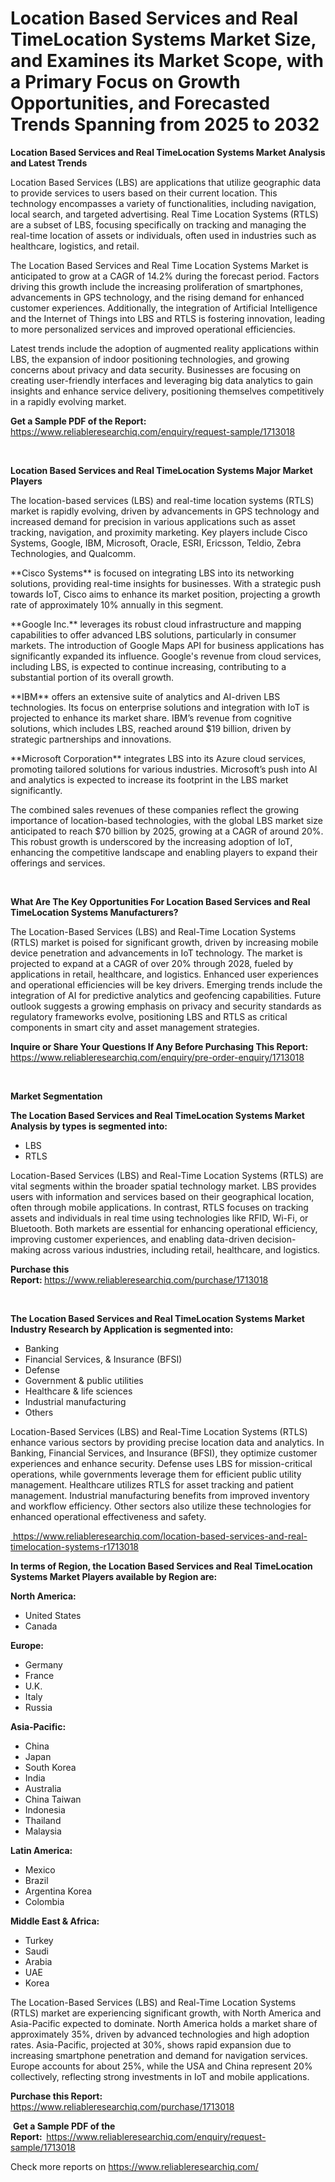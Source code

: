 <p><h1>Location Based Services and Real TimeLocation Systems Market Size, and Examines its Market Scope, with a Primary Focus on Growth Opportunities, and Forecasted Trends Spanning from 2025 to 2032</h1></p><p><strong>Location Based Services and Real TimeLocation Systems Market Analysis and Latest Trends</strong></p>
<p><p>Location Based Services (LBS) are applications that utilize geographic data to provide services to users based on their current location. This technology encompasses a variety of functionalities, including navigation, local search, and targeted advertising. Real Time Location Systems (RTLS) are a subset of LBS, focusing specifically on tracking and managing the real-time location of assets or individuals, often used in industries such as healthcare, logistics, and retail.</p><p>The Location Based Services and Real Time Location Systems Market is anticipated to grow at a CAGR of 14.2% during the forecast period. Factors driving this growth include the increasing proliferation of smartphones, advancements in GPS technology, and the rising demand for enhanced customer experiences. Additionally, the integration of Artificial Intelligence and the Internet of Things into LBS and RTLS is fostering innovation, leading to more personalized services and improved operational efficiencies.</p><p>Latest trends include the adoption of augmented reality applications within LBS, the expansion of indoor positioning technologies, and growing concerns about privacy and data security. Businesses are focusing on creating user-friendly interfaces and leveraging big data analytics to gain insights and enhance service delivery, positioning themselves competitively in a rapidly evolving market.</p></p>
<p><strong>Get a Sample PDF of the Report:&nbsp;</strong> <a href="https://www.reliableresearchiq.com/enquiry/request-sample/1713018?utm_campaign=3129&utm_medium=2&utm_source=Github&utm_content=ia&utm_term=28032025&utm_id=location-based-services-and-real-timelocation-systems">https://www.reliableresearchiq.com/enquiry/request-sample/1713018</a></p>
<p>&nbsp;</p>
<p><strong>Location Based Services and Real TimeLocation Systems Major Market Players</strong></p>
<p><p>The location-based services (LBS) and real-time location systems (RTLS) market is rapidly evolving, driven by advancements in GPS technology and increased demand for precision in various applications such as asset tracking, navigation, and proximity marketing. Key players include Cisco Systems, Google, IBM, Microsoft, Oracle, ESRI, Ericsson, Teldio, Zebra Technologies, and Qualcomm.</p><p>**Cisco Systems** is focused on integrating LBS into its networking solutions, providing real-time insights for businesses. With a strategic push towards IoT, Cisco aims to enhance its market position, projecting a growth rate of approximately 10% annually in this segment.</p><p>**Google Inc.** leverages its robust cloud infrastructure and mapping capabilities to offer advanced LBS solutions, particularly in consumer markets. The introduction of Google Maps API for business applications has significantly expanded its influence. Google's revenue from cloud services, including LBS, is expected to continue increasing, contributing to a substantial portion of its overall growth.</p><p>**IBM** offers an extensive suite of analytics and AI-driven LBS technologies. Its focus on enterprise solutions and integration with IoT is projected to enhance its market share. IBM’s revenue from cognitive solutions, which includes LBS, reached around $19 billion, driven by strategic partnerships and innovations.</p><p>**Microsoft Corporation** integrates LBS into its Azure cloud services, promoting tailored solutions for various industries. Microsoft’s push into AI and analytics is expected to increase its footprint in the LBS market significantly. </p><p>The combined sales revenues of these companies reflect the growing importance of location-based technologies, with the global LBS market size anticipated to reach $70 billion by 2025, growing at a CAGR of around 20%. This robust growth is underscored by the increasing adoption of IoT, enhancing the competitive landscape and enabling players to expand their offerings and services.</p></p>
<p>&nbsp;</p>
<p><strong>What Are The Key Opportunities For Location Based Services and Real TimeLocation Systems Manufacturers?</strong></p>
<p><p>The Location-Based Services (LBS) and Real-Time Location Systems (RTLS) market is poised for significant growth, driven by increasing mobile device penetration and advancements in IoT technology. The market is projected to expand at a CAGR of over 20% through 2028, fueled by applications in retail, healthcare, and logistics. Enhanced user experiences and operational efficiencies will be key drivers. Emerging trends include the integration of AI for predictive analytics and geofencing capabilities. Future outlook suggests a growing emphasis on privacy and security standards as regulatory frameworks evolve, positioning LBS and RTLS as critical components in smart city and asset management strategies.</p></p>
<p><strong>Inquire or Share Your Questions If Any Before Purchasing This Report:</strong> <a href="https://www.reliableresearchiq.com/enquiry/pre-order-enquiry/1713018?utm_campaign=3129&utm_medium=2&utm_source=Github&utm_content=ia&utm_term=28032025&utm_id=location-based-services-and-real-timelocation-systems">https://www.reliableresearchiq.com/enquiry/pre-order-enquiry/1713018</a></p>
<p>&nbsp;</p>
<p><strong>Market Segmentation</strong></p>
<p><strong>The Location Based Services and Real TimeLocation Systems Market Analysis by types is segmented into:</strong></p>
<p><ul><li>LBS</li><li>RTLS</li></ul></p>
<p><p>Location-Based Services (LBS) and Real-Time Location Systems (RTLS) are vital segments within the broader spatial technology market. LBS provides users with information and services based on their geographical location, often through mobile applications. In contrast, RTLS focuses on tracking assets and individuals in real time using technologies like RFID, Wi-Fi, or Bluetooth. Both markets are essential for enhancing operational efficiency, improving customer experiences, and enabling data-driven decision-making across various industries, including retail, healthcare, and logistics.</p></p>
<p><strong>Purchase this Report:&nbsp;</strong><a href="https://www.reliableresearchiq.com/purchase/1713018?utm_campaign=3129&utm_medium=2&utm_source=Github&utm_content=ia&utm_term=28032025&utm_id=location-based-services-and-real-timelocation-systems">https://www.reliableresearchiq.com/purchase/1713018</a></p>
<p>&nbsp;</p>
<p><strong>The Location Based Services and Real TimeLocation Systems Market Industry Research by Application is segmented into:</strong></p>
<p><ul><li>Banking</li><li>Financial Services, & Insurance (BFSI)</li><li>Defense</li><li>Government & public utilities</li><li>Healthcare & life sciences</li><li>Industrial manufacturing</li><li>Others</li></ul></p>
<p><p>Location-Based Services (LBS) and Real-Time Location Systems (RTLS) enhance various sectors by providing precise location data and analytics. In Banking, Financial Services, and Insurance (BFSI), they optimize customer experiences and enhance security. Defense uses LBS for mission-critical operations, while governments leverage them for efficient public utility management. Healthcare utilizes RTLS for asset tracking and patient management. Industrial manufacturing benefits from improved inventory and workflow efficiency. Other sectors also utilize these technologies for enhanced operational effectiveness and safety.</p></p>
<p><a href="https://www.reliableresearchiq.com/location-based-services-and-real-timelocation-systems-r1713018?utm_campaign=3129&utm_medium=2&utm_source=Github&utm_content=ia&utm_term=28032025&utm_id=location-based-services-and-real-timelocation-systems">&nbsp;https://www.reliableresearchiq.com/location-based-services-and-real-timelocation-systems-r1713018</a></p>
<p><strong>In terms of Region, the Location Based Services and Real TimeLocation Systems Market Players available by Region are:</strong></p>
<p>
    <p> <strong> North America: </strong>
        <ul>
            <li>United States</li>
            <li>Canada</li>
        </ul>
        </p> 
    <p> <strong> Europe: </strong>
        <ul>
            <li>Germany</li>
            <li>France</li>
            <li>U.K.</li>
            <li>Italy</li>
            <li>Russia</li>
        </ul>
        </p> 
    <p> <strong> Asia-Pacific: </strong>
        <ul>
            <li>China</li>
            <li>Japan</li>
            <li>South Korea</li>
            <li>India</li>
            <li>Australia</li>
            <li>China Taiwan</li>
            <li>Indonesia</li>
            <li>Thailand</li>
            <li>Malaysia</li>
        </ul>
        </p> 
    <p> <strong> Latin America: </strong>
        <ul>
            <li>Mexico</li>
            <li>Brazil</li>
            <li>Argentina Korea</li>
            <li>Colombia</li>
        </ul>
        </p> 
    <p> <strong> Middle East & Africa: </strong>
        <ul>
            <li>Turkey</li>
            <li>Saudi</li>
            <li>Arabia</li>
            <li>UAE</li>
            <li>Korea</li>
        </ul>
    </p>
    </p>
<p><p>The Location-Based Services (LBS) and Real-Time Location Systems (RTLS) market are experiencing significant growth, with North America and Asia-Pacific expected to dominate. North America holds a market share of approximately 35%, driven by advanced technologies and high adoption rates. Asia-Pacific, projected at 30%, shows rapid expansion due to increasing smartphone penetration and demand for navigation services. Europe accounts for about 25%, while the USA and China represent 20% collectively, reflecting strong investments in IoT and mobile applications.</p></p>
<p><strong>Purchase this Report: </strong><a href="https://www.reliableresearchiq.com/purchase/1713018?utm_campaign=3129&utm_medium=2&utm_source=Github&utm_content=ia&utm_term=28032025&utm_id=location-based-services-and-real-timelocation-systems">https://www.reliableresearchiq.com/purchase/1713018</a></p>
<p>&nbsp;<strong>Get a Sample PDF of the Report:&nbsp;&nbsp;</strong><a href="https://www.reliableresearchiq.com/enquiry/request-sample/1713018?utm_campaign=3129&utm_medium=2&utm_source=Github&utm_content=ia&utm_term=28032025&utm_id=location-based-services-and-real-timelocation-systems">https://www.reliableresearchiq.com/enquiry/request-sample/1713018</a></p>
<p><strong></strong></p>
<p>Check more reports on <a href="https://www.reliableresearchiq.com/?utm_campaign=3129&utm_medium=2&utm_source=Github&utm_content=ia&utm_term=28032025&utm_id=location-based-services-and-real-timelocation-systems">https://www.reliableresearchiq.com/</a></p>